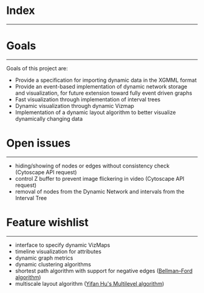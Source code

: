 # Index #

---




# Goals #

---


Goals of this project are:
  * Provide a specification for importing dynamic data in the XGMML format
  * Provide an event-based implementation of dynamic network storage and visualization, for future extension toward fully event driven graphs
  * Fast visualization through implementation of interval trees
  * Dynamic visualization through dynamic Vizmap
  * Implementation of a dynamic layout algorithm to better visualize dynamically changing data


# Open issues #

---


  * hiding/showing of nodes or edges without consistency check (Cytoscape API request)
  * control Z buffer to prevent image flickering in video (Cytoscape API request)
  * removal of nodes from the Dynamic Network and intervals from the Interval Tree

# Feature wishlist #

---


  * interface to specify dynamic VizMaps
  * timeline visualization for attributes
  * dynamic graph metrics
  * dynamic clustering algorithms
  * shortest path algorithm with support for negative edges ([Bellman–Ford algorithm](http://en.wikipedia.org/wiki/Bellman%E2%80%93Ford_algorithm))
  * multiscale layout algorithm ([Yifan Hu's Multilevel algorithm](http://www.mathematica-journal.com/issue/v10i1/graph_draw.html))